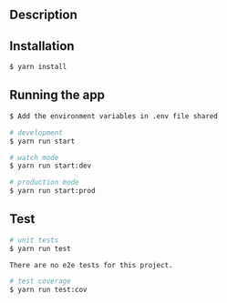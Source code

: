 ## Description

## Installation

```bash
$ yarn install
```

## Running the app

```bash
$ Add the environment variables in .env file shared
```

```bash
# development
$ yarn run start

# watch mode
$ yarn run start:dev

# production mode
$ yarn run start:prod
```

## Test

```bash
# unit tests
$ yarn run test

There are no e2e tests for this project.    

# test coverage
$ yarn run test:cov
```

